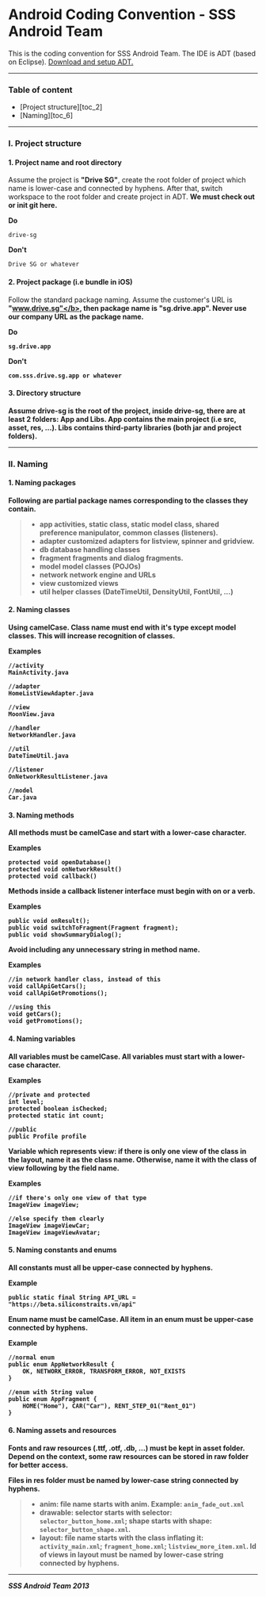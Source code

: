 Android Coding Convention - SSS Android Team
=============

This is the coding convention for SSS Android Team. The IDE is ADT (based on Eclipse). [Download and setup ADT.][1]

-------------
### Table of content

- [Project structure][toc_2]
- [Naming][toc_6]

-------------

### I. Project structure

#### 1. Project name and root directory
Assume the project is <b>"Drive SG"</b>, create the root folder of project which name is lower-case and connected by hyphens. After that, switch workspace to the root folder and create project in ADT. <b>We must check out or init git here.</b>

**Do**

```
drive-sg
```

**Don't**

```
Drive SG or whatever
```

#### 2. Project package (i.e bundle in iOS)
Follow the standard package naming. Assume the customer's URL is <b>"www.drive.sg"</b>, then package name is <b>"sg.drive.app"</b>. Never use our company URL as the package name.

**Do**

```
sg.drive.app
```

**Don't**

```
com.sss.drive.sg.app or whatever
```

#### 3. Directory structure
Assume <b>drive-sg</b> is the root of the project, inside <b>drive-sg</b>, there are at least 2 folders: <b>App</b> and <b>Libs</b>. <b>App</b> contains the main project (i.e src, asset, res, ...). <b>Libs</b> contains third-party libraries (both jar and project folders).


----------

### II. Naming

#### 1. Naming packages
Following are partial package names corresponding to the classes they contain. 
> - **app** activities, static class, static model class, shared preference manipulator, common classes (listeners).
> - **adapter** customized adapters for listview, spinner and gridview.
> - **db** database handling classes
> - **fragment** fragments and dialog fragments.
> - **model** model classes (POJOs)
> - **network** network engine and URLs
> - **view** customized views
> - **util** helper classes (DateTimeUtil, DensityUtil, FontUtil, ...)

#### 2. Naming classes
Using camelCase. Class name must end with it's type <b>except model classes</b>. This will increase recognition of classes.

**Examples**

```
//activity
MainActivity.java 

//adapter
HomeListViewAdapter.java

//view
MoonView.java

//handler
NetworkHandler.java

//util
DateTimeUtil.java

//listener
OnNetworkResultListener.java

//model
Car.java
```

#### 3. Naming methods
All methods must be camelCase and start with a lower-case character.

**Examples**

```
protected void openDatabase()
protected void onNetworkResult()
protected void callback()
```

Methods inside a <b>callback</b> listener interface must begin with <b>on</b> or a verb.

**Examples**

```
public void onResult();
public void switchToFragment(Fragment fragment);
public void showSummaryDialog();
```

Avoid including any unnecessary string in method name.

**Examples**

```
//in network handler class, instead of this
void callApiGetCars();
void callApiGetPromotions();

//using this
void getCars();
void getPromotions();
```



#### 4. Naming variables
All variables must be camelCase. All variables must start with a lower-case character.

**Examples**

```
//private and protected
int level;
protected boolean isChecked;
protected static int count;

//public
public Profile profile
```

Variable which represents view: if there is only one view of the class in the layout, name it as the class name. Otherwise, name it with the class of view following by the field name.                                                     

**Examples**

```
//if there's only one view of that type
ImageView imageView;

//else specify them clearly
ImageView imageViewCar;
ImageView imageViewAvatar;
```

#### 5. Naming constants and enums
All constants must all be upper-case connected by hyphens.

**Example**

```
public static final String API_URL = "https://beta.siliconstraits.vn/api"
```

Enum name must be camelCase. All item in an enum must be upper-case connected by hyphens.

**Example**

```
//normal enum
public enum AppNetworkResult {
	OK, NETWORK_ERROR, TRANSFORM_ERROR, NOT_EXISTS
}

//enum with String value
public enum AppFragment {
	HOME("Home"), CAR("Car"), RENT_STEP_01("Rent_01") 
}
```

#### 6. Naming assets and resources
Fonts and raw resources (.ttf, .otf, .db, ...) must be kept in <b>asset</b> folder. Depend on the context, some raw resources can be stored in <b>raw</b> folder for better access.

Files in <b>res</b> folder must be named by lower-case string connected by hyphens. 
> - **anim**: file name starts with **anim**. Example: ```anim_fade_out.xml```
> - **drawable**: selector starts with **selector**: ```selector_button_home.xml```; shape starts with **shape**: ```selector_button_shape.xml```.
> - **layout**: file name starts with the class inflating it: ```activity_main.xml```; ```fragment_home.xml```; ```listview_more_item.xml```. **Id of views** in layout must be named by lower-case string connected by hyphens.

--------
***SSS Android Team 2013***


[1]:http://developer.android.com/sdk/index.html